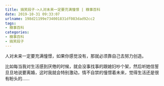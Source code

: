```yaml
---
title: 搞笑段子->人对未来一定要充满憧憬 | 糗事百科
date: 2019-10-31 09:33:07
urlname: 198d21199e734001831df083dad92cc2
tags: 
- 糗事百科
categories:
- 糗事百科
- 搞笑段子
---
```

人对未来一定要充满憧憬，如果你感觉没有，那就必须靠自己去努力创造。

比如每当我对生活感到厌倦的时候，就会没事找事的跟媳妇吵个架，然后听她信誓旦旦地说要离婚，这时我就会特别激动，情不自禁的憧憬着未来，觉得生活还是很有盼头的……


